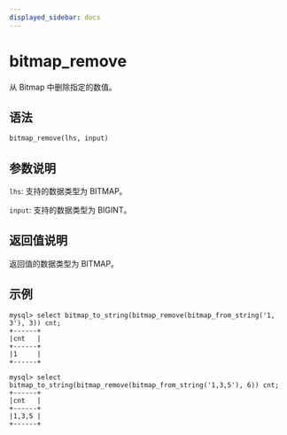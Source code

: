 ```yaml
---
displayed_sidebar: docs
---
```


# bitmap_remove



从 Bitmap 中删除指定的数值。

## 语法

```Haskell
bitmap_remove(lhs, input)
```

## 参数说明

`lhs`: 支持的数据类型为 BITMAP。

`input`: 支持的数据类型为 BIGINT。

## 返回值说明

返回值的数据类型为 BITMAP。

## 示例

```plain text
mysql> select bitmap_to_string(bitmap_remove(bitmap_from_string('1, 3'), 3)) cnt;
+------+
|cnt   |
+------+
|1     |
+------+

mysql> select bitmap_to_string(bitmap_remove(bitmap_from_string('1,3,5'), 6)) cnt;
+------+
|cnt   |
+------+
|1,3,5 |
+------+
```